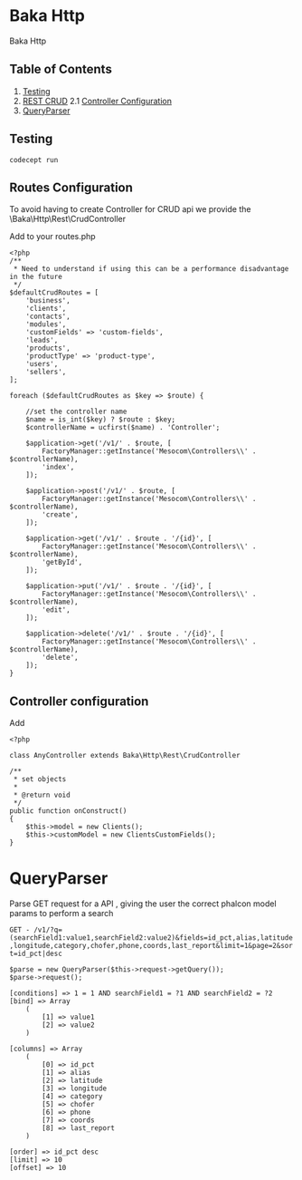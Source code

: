 # Baka Http

Baka Http

## Table of Contents
1. [Testing](#markdown-header-testing)
2. [REST CRUD](#markdown-header-routes)
    2.1 [Controller Configuration](#markdown-header-controllers)
4. [QueryParser](#markdown-header-QueryParser)
   
## Testing
```
codecept run
```

## Routes Configuration

To avoid having to create Controller for CRUD api we provide the \Baka\Http\Rest\CrudController

Add to your routes.php

```
<?php
/**
 * Need to understand if using this can be a performance disadvantage in the future
 */
$defaultCrudRoutes = [
    'business',
    'clients',
    'contacts',
    'modules',
    'customFields' => 'custom-fields',
    'leads',
    'products',
    'productType' => 'product-type',
    'users',
    'sellers',
];

foreach ($defaultCrudRoutes as $key => $route) {

    //set the controller name
    $name = is_int($key) ? $route : $key;
    $controllerName = ucfirst($name) . 'Controller';

    $application->get('/v1/' . $route, [
        FactoryManager::getInstance('Mesocom\Controllers\\' . $controllerName),
        'index',
    ]);

    $application->post('/v1/' . $route, [
        FactoryManager::getInstance('Mesocom\Controllers\\' . $controllerName),
        'create',
    ]);

    $application->get('/v1/' . $route . '/{id}', [
        FactoryManager::getInstance('Mesocom\Controllers\\' . $controllerName),
        'getById',
    ]);

    $application->put('/v1/' . $route . '/{id}', [
        FactoryManager::getInstance('Mesocom\Controllers\\' . $controllerName),
        'edit',
    ]);

    $application->delete('/v1/' . $route . '/{id}', [
        FactoryManager::getInstance('Mesocom\Controllers\\' . $controllerName),
        'delete',
    ]);
}
```

## Controller configuration

Add

```
<?php

class AnyController extends Baka\Http\Rest\CrudController

/**
 * set objects
 *
 * @return void
 */
public function onConstruct()
{
    $this->model = new Clients();
    $this->customModel = new ClientsCustomFields();
}
```


# QueryParser

Parse GET request for a API , giving the user the correct phalcon model params to perform a search

`GET - /v1/?q=(searchField1:value1,searchField2:value2)&fields=id_pct,alias,latitude,longitude,category,chofer,phone,coords,last_report&limit=1&page=2&sort=id_pct|desc`

```
$parse = new QueryParser($this->request->getQuery());
$parse->request();

[conditions] => 1 = 1 AND searchField1 = ?1 AND searchField2 = ?2
[bind] => Array
    (
        [1] => value1
        [2] => value2
    )

[columns] => Array
    (
        [0] => id_pct
        [1] => alias
        [2] => latitude
        [3] => longitude
        [4] => category
        [5] => chofer
        [6] => phone
        [7] => coords
        [8] => last_report
    )

[order] => id_pct desc
[limit] => 10
[offset] => 10
```